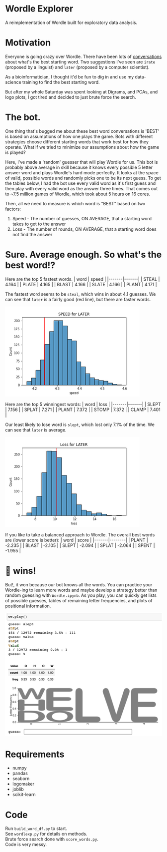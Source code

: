 # Wordle Explorer

A reimplementation of Wordle built for exploratory data analysis.


# Motivation

Everyone is going crazy over Wordle. 
There have been lots of
[conversations](https://www.gamespot.com/articles/the-best-wordle-starting-word-has-been-figured-out-with-computer-science/1100-6500073/)
about what's the best starting word. Two suggestions I've seen are `irate` (proposed by a linguist) and `later` 
(proposed by a computer scientist).

As a bioinformatician, I thought it'd be fun to dig in and use my data-science training to find the best starting word.

But after my whole Saturday was spent looking at Digrams, and PCAs, and logo plots, I got tired and decided to just brute force the search.

# The bot.
One thing that's bugged me about these best word conversations is 'BEST' is based on assumptions of how one plays the game. Bots with different strategies choose different starting words that work best for how they operate. What if we tried to minimize our assumptions about how the game is played?

Here, I've made a 'random' guesser that will play Wordle for us. This bot is probably above average in skill because it
knows every possible 5 letter answer word and plays Wordle's hard mode perfectly. It looks at the space of valid,
possible words and randomly picks one to be its next guess. To get the tables below, I had the bot use every valid word 
as it's first guess and then play with every valid word as the answer three times. That comes out to ~7.5 million games 
of Wordle, which took about 5 hours on 16 cores. 

Then, all we need to measure is which word is "BEST" based on two factors:
1. Speed - The number of guesses, ON AVERAGE, that a starting word takes to get to the answer
2. Loss - The number of rounds, ON AVERAGE, that a starting word does not find the answer

# Sure. Average enough. So what's the best word!?

Here are the top 5 fastest words.
| word  | speed |
|-------|-------|
| STEAL | 4.164 |
| PLATE | 4.165 |
| BLAST | 4.166 |
| SLATE | 4.166 |
| PLANT | 4.171 |

The fastest word seems to be `steal`, which wins in about 4.1 guesses. 
We can see that `later` is a fairly good (red line), but there are faster words.

![](imgs/speed_later.png?raw=true)

Here are the top 5 winningest words:
| word  | loss  |
|-------|-------|
| SLEPT | 7.156 |
| SPLAT | 7.271 |
| PLANT | 7.372 |
| STOMP | 7.372 |
| CLAMP | 7.401 |

Our least likely to lose word is `slept`, which lost only 7.1% of the time. We can see that `later` is average.

![](imgs/loss_later.png?raw=true)

If you like to take a balanced approach to Wordle. The overall best words are (lower score is better):
| word  | score  |
|-------|--------|
| PLANT | -2.235 |
| BLAST | -2.105 |
| SLEPT | -2.094 |
| SPLAT | -2.064 |
| SPENT | -1.955 |

# 🌱 wins!

But!, it won because our bot knows all the words. You can practice your Wordle-ing to
learn more words and maybe develop a strategy better than random guessing with `Wordle.ipynb`. 
As you play, you can quickly get lists of possible guesses, tables of remaining letter frequencies, 
and plots of positional information. 

![](imgs/game.png?raw=true)

# Requirements

- numpy
- pandas
- seaborn
- logomaker
- joblib
- scikit-learn

# Code

Run `build_word_df.py` to start.  
See `wordlexp.py` for details on methods.  
Brute force search done with `score_words.py`.  
Code is very messy.
